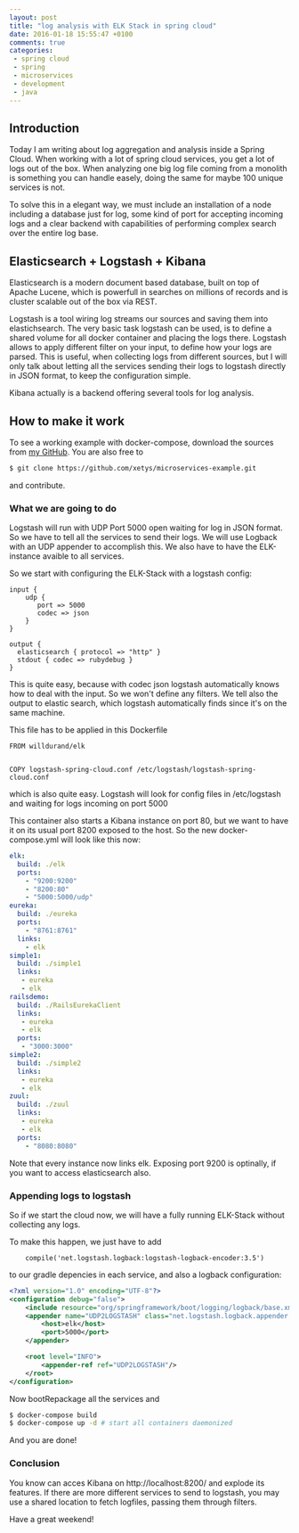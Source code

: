 ```yaml
---
layout: post
title: "log analysis with ELK Stack in spring cloud"
date: 2016-01-18 15:55:47 +0100
comments: true
categories:
 - spring cloud
 - spring
 - microservices
 - development
 - java
---
```


## Introduction

Today I am writing about log aggregation and analysis inside a Spring Cloud. When working with a lot of spring cloud services, you get a lot of logs out of the box. When analyzing one big log file coming from a monolith is something you can handle easely, doing the same for maybe 100 unique services is not.

To solve this in a elegant way, we must include an installation of a node including a database just for log, some kind of port for accepting incoming logs and a clear backend with capabilities of performing complex search over the entire log base.

## Elasticsearch + Logstash + Kibana

Elasticsearch is a modern document based database, built on top of Apache Lucene, which is powerfull in searches on millions of records and is cluster scalable out of the box via REST.

Logstash is a tool wiring log streams our sources and saving them into elastichsearch. The very basic task logstash can be used, is to define a shared volume for all docker container and placing the logs there. Logstash allows to apply different filter on your input, to define how your logs are parsed. This is useful, when collecting logs from different sources, but I will only talk about letting all the services sending their logs to logstash directly in JSON format, to keep the configuration simple.

Kibana actually is a backend offering several tools for log analysis.

<!--more-->

## How to make it work

To see a working example with docker-compose, download the sources from [my GitHub](https://github.com/xetys/microservices-example/releases/tag/1.0). You are also free to

``` sh
$ git clone https://github.com/xetys/microservices-example.git
```

and contribute.

### What we are going to do

Logstash will run with UDP Port 5000 open waiting for log in JSON format. So we have to tell all the services to send their logs. We will use Logback with an UDP appender to accomplish this. We also have to have the ELK-instance avaible to all services.

So we start with configuring the ELK-Stack with a logstash config:

```
input {
    udp {
       port => 5000
       codec => json
    }
}

output {
  elasticsearch { protocol => "http" }
  stdout { codec => rubydebug }
}
```

This is quite easy, because with codec json logstash automatically knows how to deal with the input. So we won't define any filters. We tell also the output to elastic search, which logstash automatically finds since it's on the same machine.

This file has to be applied in this Dockerfile

```
FROM willdurand/elk


COPY logstash-spring-cloud.conf /etc/logstash/logstash-spring-cloud.conf
```

which is also quite easy. Logstash will look for config files in /etc/logstash and waiting for logs incoming on port 5000

This container also starts a Kibana instance on port 80, but we want to have it on its usual port 8200 exposed to the host. So the new docker-compose.yml will look like this now:


``` yaml
elk:
  build: ./elk
  ports:
    - "9200:9200"
    - "8200:80"
    - "5000:5000/udp"
eureka:
  build: ./eureka
  ports:
    - "8761:8761"
  links:
    - elk
simple1:
  build: ./simple1
  links:
   - eureka
   - elk
railsdemo:
  build: ./RailsEurekaClient
  links:
   - eureka
   - elk
  ports:
   - "3000:3000"
simple2:
  build: ./simple2
  links:
   - eureka
   - elk
zuul:
  build: ./zuul
  links:
   - eureka
   - elk
  ports:
    - "8080:8080"
```

Note that every instance now links elk. Exposing port 9200 is optinally, if you want to access elasticsearch also.

### Appending logs to logstash

So if we start the cloud now, we will have a fully running ELK-Stack without collecting any logs.

To make this happen, we just have to add

```
    compile('net.logstash.logback:logstash-logback-encoder:3.5')
```

to our gradle depencies in each service, and also a logback configuration:

``` xml src/main/resources/logback.xml
<?xml version="1.0" encoding="UTF-8"?>
<configuration debug="false">
    <include resource="org/springframework/boot/logging/logback/base.xml" />
    <appender name="UDP2LOGSTASH" class="net.logstash.logback.appender.LogstashSocketAppender">
        <host>elk</host>
        <port>5000</port>
    </appender>

    <root level="INFO">
        <appender-ref ref="UDP2LOGSTASH"/>
    </root>
</configuration>
```

Now bootRepackage all the services and

``` sh
$ docker-compose build
$ docker-compose up -d # start all containers daemonized
```

And you are done!


### Conclusion

You know can acces Kibana on http://localhost:8200/ and explode its features. If there are more different services to send to logstash, you may use a shared location to fetch logfiles, passing them through filters.

Have a great weekend!
